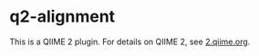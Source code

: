 # q2-alignment

This is a QIIME 2 plugin. For details on QIIME 2, see [2.qiime.org](http://2.qiime.org).

